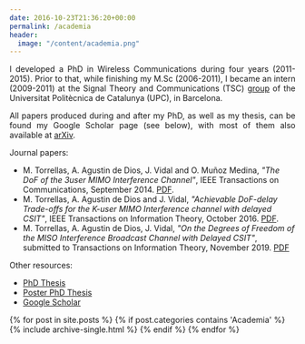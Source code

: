 ```yaml
---
date: 2016-10-23T21:36:20+00:00
permalink: /academia
header:
  image: "/content/academia.png"
---
```


<p style="text-align: justify;">
I developed a PhD in Wireless Communications during four years 
(2011-2015). Prior to that, while finishing my M.Sc 
(2006-2011), I became an intern (2009-2011) at the 
Signal Theory and Communications (TSC)
<a href="https://spcom.upc.edu/">group</a> 
of the Universitat Politècnica de Catalunya (UPC), 
in Barcelona.
</p>
  
<div style="text-align: justify;">
All papers produced during and after my PhD, as well as my
 thesis, can be found my Google Scholar page (see below), 
 with most of them also available at <a href="https://arxiv.org/">arXiv</a>.
</div>

Journal papers:

- M. Torrellas, A. Agustin de Dios, J. Vidal and O. Muñoz Medina, *"The DoF of the 3user MIMO Interference Channel"*, IEEE Transactions on Communications, September 2014. <a href="https://arxiv.org/pdf/1407.8359">PDF</a>.
- M. Torrellas, A. Agustin de Dios and J. Vidal, *"Achievable DoF-delay Trade-offs for the K-user MIMO Interference channel with delayed CSIT"*, IEEE Transactions on Information Theory, October 2016. <a href="https://arxiv.org/pdf/1504.05498">PDF</a>.
- M. Torrellas, A. Agustin de Dios, J. Vidal, *"On the Degrees of Freedom of the MISO Interference Broadcast Channel with Delayed CSIT"*, submitted to Transactions on Information Theory, November 2019. <a href="https://arxiv.org/pdf/1403.7012">PDF</a>

Other resources:
* [PhD Thesis](/content/2016/11/marcPhd.pdf)
* [Poster PhD Thesis](/content/2016/11/poster_tesi.pdf)
* [Google Scholar](https://scholar.google.es/citations?user=__4XCdYAAAAJ)

{% for post in site.posts %}
  {% if post.categories contains 'Academia' %}
    {% include archive-single.html %}
  {% endif %}
{% endfor %}

